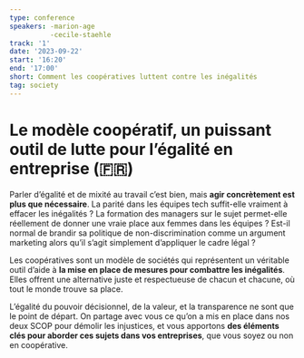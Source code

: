 ```yaml
---
type: conference
speakers: -marion-age
          -cecile-staehle
track: '1'
date: '2023-09-22'
start: '16:20'
end: '17:00'
short: Comment les coopératives luttent contre les inégalités
tag: society
---
```


# Le modèle coopératif, un puissant outil de lutte pour l’égalité en entreprise (🇫🇷)

Parler d’égalité et de mixité au travail c’est bien, mais **agir concrètement est plus que nécessaire**. La parité dans les équipes tech suffit-elle vraiment à effacer les inégalités ? La formation des managers sur le sujet permet-elle réellement de donner une vraie place aux femmes dans les équipes ? Est-il normal de brandir sa politique de non-discrimination comme un argument marketing alors qu’il s’agit simplement d’appliquer le cadre légal ?

Les coopératives sont un modèle de sociétés qui représentent un véritable outil d’aide à **la mise en place de mesures pour combattre les inégalités**. Elles offrent une alternative juste et respectueuse de chacun et chacune, où tout le monde trouve sa place.

L’égalité du pouvoir décisionnel, de la valeur, et la transparence ne sont que le point de départ. On partage avec vous ce qu’on a mis en place dans nos deux SCOP pour démolir les injustices, et vous apportons **des éléments clés pour aborder ces sujets dans vos entreprises**, que vous soyez ou non en coopérative.
